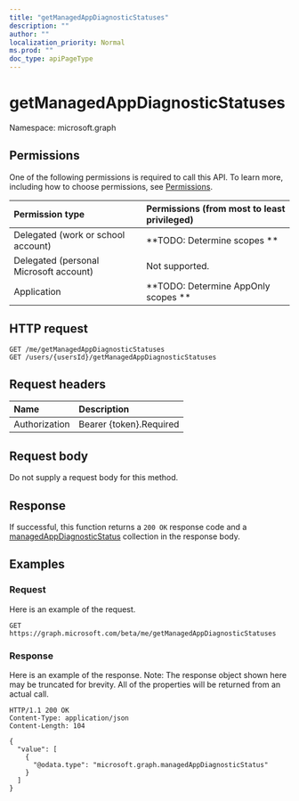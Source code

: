 ```yaml
---
title: "getManagedAppDiagnosticStatuses"
description: ""
author: ""
localization_priority: Normal
ms.prod: ""
doc_type: apiPageType
---
```


# getManagedAppDiagnosticStatuses

Namespace: microsoft.graph



## Permissions
One of the following permissions is required to call this API. To learn more, including how to choose permissions, see [Permissions](/concepts/permissions-reference.md).

|Permission type|Permissions (from most to least privileged)|
|:---|:---|
|Delegated (work or school account)|**TODO: Determine scopes **|
|Delegated (personal Microsoft account)|Not supported.|
|Application|**TODO: Determine AppOnly scopes **|

## HTTP request
<!-- {
  "blockType": "ignored"
}
-->
``` http
GET /me/getManagedAppDiagnosticStatuses
GET /users/{usersId}/getManagedAppDiagnosticStatuses
```

## Request headers
|Name|Description|
|:---|:---|
|Authorization|Bearer {token}.Required|

## Request body
Do not supply a request body for this method.

## Response
If successful, this function returns a `200 OK` response code and a [managedAppDiagnosticStatus](../resources/managedappdiagnosticstatus.md) collection in the response body.

## Examples

### Request
Here is an example of the request.
<!-- {
  "blockType": "request",
  "name": "user_getmanagedappdiagnosticstatuses"
}
-->
``` http
GET https://graph.microsoft.com/beta/me/getManagedAppDiagnosticStatuses
```

### Response
Here is an example of the response. Note: The response object shown here may be truncated for brevity. All of the properties will be returned from an actual call.
<!-- {
  "blockType": "response",
  "truncated": true,
  "@odata.type": "collection(microsoft.graph.managedappdiagnosticstatus)"
}
-->
``` http
HTTP/1.1 200 OK
Content-Type: application/json
Content-Length: 104

{
  "value": [
    {
      "@odata.type": "microsoft.graph.managedAppDiagnosticStatus"
    }
  ]
}
```

